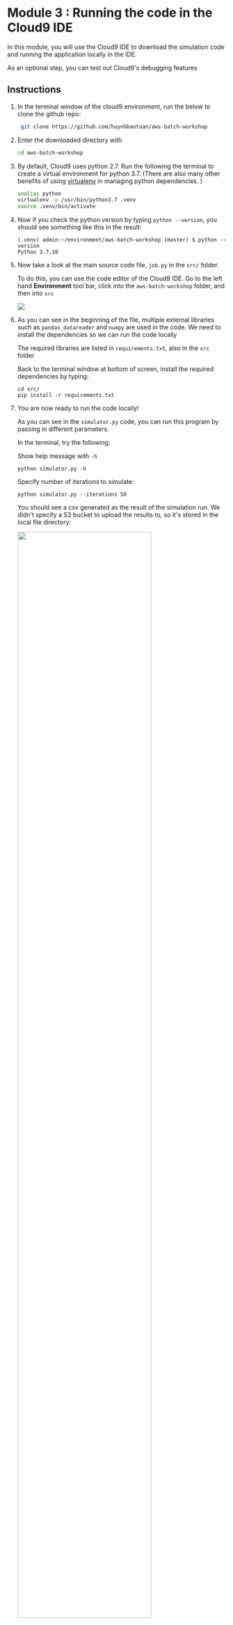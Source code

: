 # Module 3 : Running the code in the Cloud9 IDE

In this module, you will use the Cloud9 IDE to download the simulation code and running the application locally in the IDE. 

As an optional step, you can test out Cloud9's debugging features

## Instructions

1. In the terminal window of the cloud9 environment, run the below to clone the github repo:

	```bash
	 git clone https://github.com/huynhbaotoan/aws-batch-workshop
	```
	
1. Enter the downloaded directory with 

	```bash
	cd aws-batch-workshop
	```
	
1. By default, Cloud9 uses python 2.7. Run the following the terminal to create a virtual environment for python 3.7. (There are also many other benefits of using [virtualenv](https://virtualenv.pypa.io/en/stable/) in managing python dependencies. )

	```bash
	unalias python
	virtualenv -p /usr/bin/python3.7 .venv
	source .venv/bin/activate
	```
	
1. Now if you check the python version by typing `python --version`, you should see something like this in the result:
	
	```
	(.venv) admin:~/environment/aws-batch-workshop (master) $ python --version                          
	Python 3.7.10
	```
	
1. Now take a look at the main source code file, `job.py` in the `src/` folder. 

	To do this, you can use the code editor of the Cloud9 IDE. Go to the left hand **Environment** tool bar, click into the `aws-batch-workshop` folder, and then into `src`
	
	<img src="images/open-simulator-file.png" />
	

		
1. As you can see in the beginning of the file, multiple external libraries such as `pandas_datareader` and `numpy` are used in the code. We need to install the dependencies so we can run the code locally

	The required libraries are listed in `requirements.txt`, also in the `src` folder
	
	Back to the terminal window at bottom of screen, install the required dependencies by typing:
	
	```
	cd src/
	pip install -r requirements.txt 
	```

1. You are now ready to run the code locally! 

	As you can see in the `simulator.py` code, you can run this program by passing in different parameters. 
	
	In the terminal, try the following: 
	
	Show help message with `-h`
	
	```
	python simulator.py -h
	```

	Specify number of iterations to simulate: 
	
	```
	python simulator.py --iterations 50
	```
	
	You should see a csv generated as the result of the simulation run. We didn't specify a S3 bucket to upload the results to, so it's stored in the local file directory: 
	
	<img src="images/local-results-with-ls.png" width="80%">
	
	
	If you see an error, don't worry. Sometimes downloading the ticker data from Yahoo finance fail, so just rerun the script a few times.
	
1. You can open the resulting csv to see what it looks like. 
	
1.	Now, run the simulator in by specifying number of iterations and the bucket name you created in Module 1:
	
	```
	python simulator.py --iterations 50 --s3_bucket <replace_with_your_bucket_name>
	```

	When it succeeds, you should see the output like this:
	<img src="images/uploading-to-s3-cmd.png" width="85%">
	
	You can then go to the [S3 console](https://console.aws.amazon.com/s3/home) and verify the results have been uploaded to S3
	
## Module 3+ (Optional): Using the debugger 

Just like any other IDE, you can use cloud9 with a debugger. If you are interested in trying out the debugger, expand below for instructions. 

You are also welcome to skip ahead if the other modules are more of your interest. 
	

<details>
<summary><strong>Expand for optional module instructions</strong></summary><p>


1. In the cloud9 terminal, install the ikp3db debugger library 

	```
	pip install ikp3db;
	```

	> Cloud9 comes preinstalled with python debugger. However, since we are using virtualenv to manage our python dependencies, it creates a separate python runtime environment that we need to install the debugger for. 
	
1. Use the **Python 3 runner** to run `simulator.py`
	
	ensure  `simulator.py` is currently open, then go to **Run** --> **Run With** --> select **Python 3 **

	<img src="images/select-runner-python3.png" width="60%"/>
	
1. Because our dependency libraries are installed with virtual env, the default runner is going to throw an error. Click on the **Runner** button to choose **Edit Runner**

	<img src="images/edit-runner.png" width="90%"/>

1. You should see `Python 3.run` config file open up. Instead of overriding the default runner config, let's create a new configuration. 

1. First, copy the full content of the `Python 3.run` config file, then click on the Runner button again, and select "New Runner" this time 

	<img src="images/copy-python3-runner-config.png" width="90%"/>
	
1. Paste in the content copied from  `Python 3.run` file and add in these lines to the script section:

	```
    "echo using virtual env",
    "source /home/ec2-user/environment/aws-batch-workshop/.venv/bin/activate",
    "echo `python --version`",

	```

	<img src="images/paste-in-runner-config.png"  width="80%"/>
	
	Save it and give it a name
	
	<img src="images/custom-runner.png"  width="50%"/>
	
1. You can now set up some breakpoints in the code, ensure the "**debug**" button is on (the green bug button) and choose the custom runner you just created, and start debugging the application! 

	<img src="images/debug-mode.png"  width="50%"/>
	
</details>


## Next step

Move on to [**Module 4: Build a docker container**](./Module4.md)
